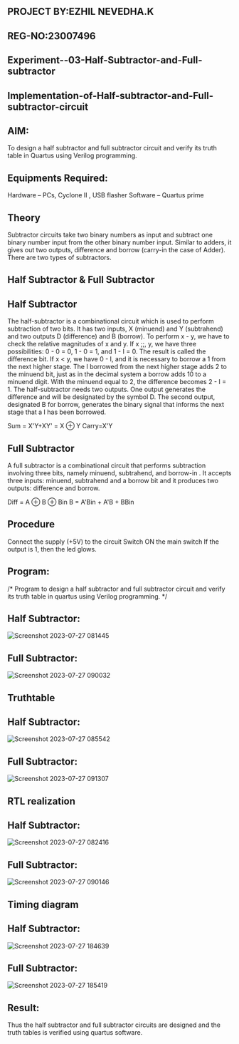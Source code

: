 ## PROJECT BY:EZHIL NEVEDHA.K                                             
## REG-NO:23007496
## Experiment--03-Half-Subtractor-and-Full-subtractor
## Implementation-of-Half-subtractor-and-Full-subtractor-circuit
## AIM:
To design a half subtractor and full subtractor circuit and verify its truth table in Quartus using Verilog programming.

## Equipments Required:
 Hardware – PCs, Cyclone II , USB flasher
 Software – Quartus prime
## Theory
Subtractor circuits take two binary numbers as input and subtract one binary number input from the other binary number input. Similar to adders, it gives out two outputs, difference and borrow (carry-in the case of Adder). There are two types of subtractors.

## Half Subtractor & Full Subtractor
## Half Subtractor
The half-subtractor is a combinational circuit which is used to perform subtraction of two bits. It has two inputs, X (minuend) and Y (subtrahend) and two outputs D (difference) and B (borrow). To perform x - y, we have to check the relative magnitudes of x and y. If x ;;, y, we have three possibilities: 0 - 0 = 0, 1 - 0 = 1, and 1 - I = 0. The result is called the difference bit. If x < y, we have 0 - I, and it is necessary to borrow a 1 from the next higher stage. The I borrowed from the next higher stage adds 2 to the minuend bit, just as in the decimal system a borrow adds 10 to a minuend digit. With the minuend equal to 2, the difference becomes 2 - I = 1. The half-subtractor needs two outputs. One output generates the difference and will be designated by the symbol D. The second output, designated B for borrow, generates the binary signal that informs the next stage that a I has been borrowed.


Sum = X'Y+XY' = X ⊕ Y
Carry=X'Y

## Full Subtractor
A full subtractor is a combinational circuit that performs subtraction involving three bits, namely minuend, subtrahend, and borrow-in . It accepts three inputs: minuend, subtrahend and a borrow bit and it produces two outputs: difference and borrow. 


Diff = A ⊕ B ⊕ Bin B = A'Bin + A'B + BBin

## Procedure
Connect the supply (+5V) to the circuit Switch ON the main switch If the output is 1, then the led glows.
## Program:
/*
Program to design a half subtractor and full subtractor circuit and verify its truth table in quartus using Verilog programming.
*/
## Half Subtractor:
![Screenshot 2023-07-27 081445](https://github.com/ezhilnevedha/Experiment--03-Half-Subtractor-and-Full-subtractor/assets/140057992/4cfbe99b-d9e6-4f08-849e-7983978b282d)
## Full Subtractor:
![Screenshot 2023-07-27 090032](https://github.com/ezhilnevedha/Experiment--03-Half-Subtractor-and-Full-subtractor/assets/140057992/634adda9-0524-4778-a543-35a98845d19a)

## Truthtable
## Half Subtractor:

![Screenshot 2023-07-27 085542](https://github.com/ezhilnevedha/Experiment--03-Half-Subtractor-and-Full-subtractor/assets/140057992/19d97bfc-f7cb-498b-bf78-576950816e02)
## Full Subtractor:
![Screenshot 2023-07-27 091307](https://github.com/ezhilnevedha/Experiment--03-Half-Subtractor-and-Full-subtractor/assets/140057992/ce030bcd-5ee3-42f3-913a-66b2ee1dc66d)


##  RTL realization
## Half Subtractor:
![Screenshot 2023-07-27 082416](https://github.com/ezhilnevedha/Experiment--03-Half-Subtractor-and-Full-subtractor/assets/140057992/bb29375c-9c29-4ddb-8299-19cc83d00026)

## Full Subtractor:
![Screenshot 2023-07-27 090146](https://github.com/ezhilnevedha/Experiment--03-Half-Subtractor-and-Full-subtractor/assets/140057992/8b233872-b1d6-4817-9488-4bffe877a873)

## Timing diagram 
## Half Subtractor:
![Screenshot 2023-07-27 184639](https://github.com/ezhilnevedha/Experiment--03-Half-Subtractor-and-Full-subtractor/assets/140057992/5ba49b70-a822-4e07-95bc-f814e204e511)

## Full Subtractor:
![Screenshot 2023-07-27 185419](https://github.com/ezhilnevedha/Experiment--03-Half-Subtractor-and-Full-subtractor/assets/140057992/d80521c8-5c23-412e-a209-11af35626178)


## Result:
Thus the half subtractor and full subtractor circuits are designed and the truth tables is verified using quartus software.
